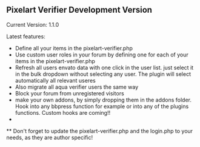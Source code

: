 ## Pixelart Verifier Development Version

Current Version: 1.1.0

Latest features:
- Define all your items in the pixelart-verifier.php
- Use custom user roles in your forum by defining one for each of your items in the pixelart-verifier.php
- Refresh all users envato data with one click in the user list. just select it in the bulk dropdown without selecting any user. The plugin will select automatically all relevant useres
- Also migrate all aqua verifier users the same way
- Block your forum from unregistered visitors
- make your own addons, by simply dropping them in the addons folder. Hook into any bbpress function for example or into any of the plugins functions. Custom hooks are coming!!
- 

** Don't forget to update the pixelart-verifier.php and the login.php to your needs, as they are author specific!
